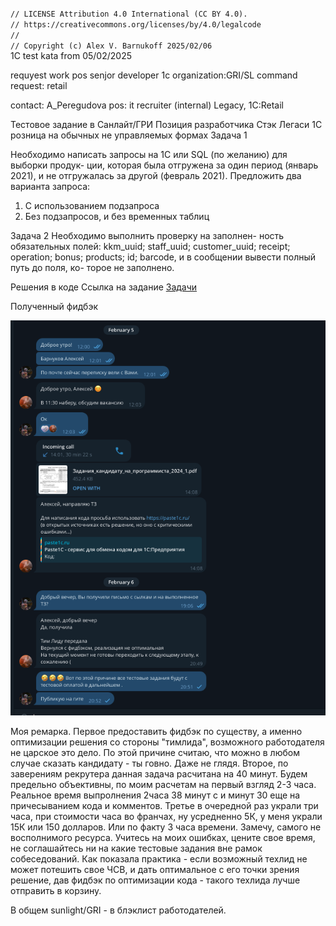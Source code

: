 <code>
// LICENSE Attribution 4.0 International (CC BY 4.0).
// https://creativecommons.org/licenses/by/4.0/legalcode
// 
// Copyright (c) Alex V. Barnukoff 2025/02/06
</code>
1C test kata from 05/02/2025

requyest work pos senjor developer 1c
organization:GRI/SL
command request: retail

contact: A_Peregudova
pos: it recruiter (internal)
Legacy, 1C:Retail


Тестовое задание в Санлайт/ГРИ
Позиция разработчика
Стэк Легаси 1С розница на обычных не управляемых формах
Задача 1

Необходимо написать запросы на 1С или SQL (по желанию) для выборки продук-
ции, которая была отгружена за один период (январь 2021), и не отгружалась за другой
(февраль 2021).
Предложить два варианта запроса:
1. С использованием подзапроса
2. Без подзапросов, и без временных таблиц

Задача 2
Необходимо выполнить проверку на заполнен-
ность обязательных полей:
kkm_uuid;
staff_uuid;
customer_uuid;
receipt;
operation;
bonus;
products;
id;
barcode,
и в сообщении вывести полный путь до поля, ко-
торое не заполнено.

Решения в коде
Ссылка на задание
<a href="./docs/Задания_кандидату_на_программиста_2024_1.pdf">Задачи</a>

Полученный фидбэк
<p>
<img src="img/screenshot.png"/>
<p>
Моя ремарка.
Первое предоставить фидбэк по существу, а именно оптимизации решения со стороны "тимлида", возможного работодателя  не царское это дело. 
По этой причине считаю, что можно в любом случае сказать кандидату - ты говно. Даже не глядя.
Второе, по заверениям рекрутера данная задача расчитана на 40 минут. Будем предельно объективны, по моим расчетам на первый взгляд 2-3 часа. Реальное время выпролнения 2часа 38 минут с и минут 30 еще на причесыванием кода и комментов.
Третье в очередной раз украли три часа, при стоимости часа во франчах, ну усредненно 5К, у меня украли 15К или 150 долларов. Или по факту 3 часа времени. Замечу, самого не восполнимого ресурса.
Учитесь на моих ошибках, цените свое время, не соглашайтесь ни на какие тестовые задания вне рамок собеседований. Как показала практика - если возможный техлид не может потешить свое ЧСВ, и дать
оптимальное с его точки зрения решение, дав фидбэк по оптимизации кода - такого техлида лучше отправить в корзину.

В общем sunlight/GRI - в блэклист работодателей.
